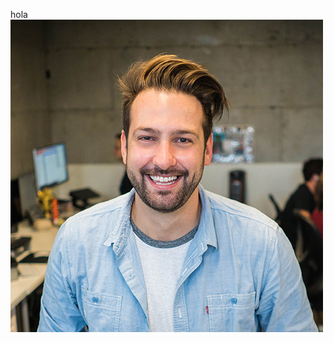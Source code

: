 hola
![alt text](https://github.com/cesar214567/food-reviews/blob/master/assets/img/profile.jpg?raw=true)